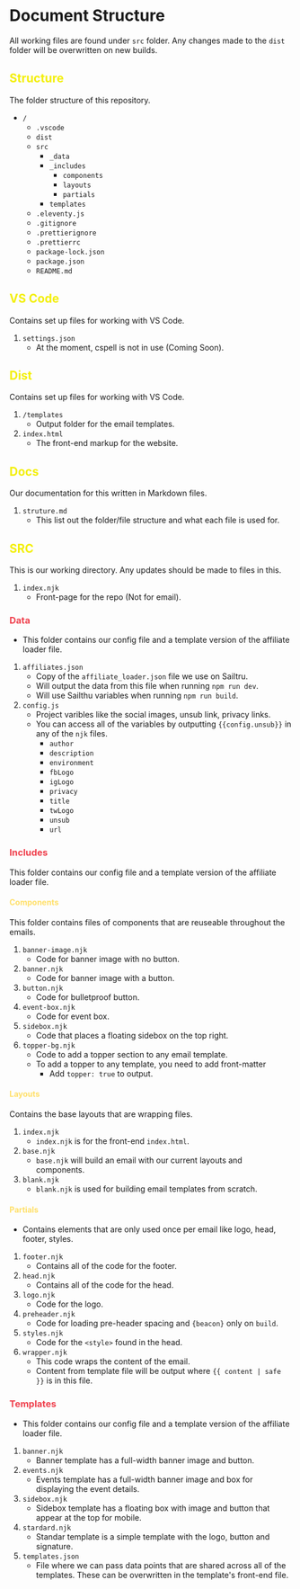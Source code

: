 # Document Structure

All working files are found under `src` folder. Any changes made to the `dist` folder will be overwritten on new builds.

## <span style="color:#f3ef07;">Structure</span>

The folder structure of this repository.

- `/`
  - `.vscode`
  - `dist`
  - `src`
    - `_data`
    - `_includes`
      - `components`
      - `layouts`
      - `partials`
    - `templates`
  - `.eleventy.js`
  - `.gitignore`
  - `.prettierignore`
  - `.prettierrc`
  - `package-lock.json`
  - `package.json`
  - `README.md`

## <span style="color:#f3ef07;">VS Code<span>

Contains set up files for working with VS Code.

1. `settings.json`
   - At the moment, cspell is not in use (Coming Soon).

## <span style="color:#f3ef07;">Dist<span>

Contains set up files for working with VS Code.

1. `/templates`
   - Output folder for the email templates.
2. `index.html`
   - The front-end markup for the website.

## <span style="color:#f3ef07;">Docs<span>

Our documentation for this written in Markdown files.

1. `struture.md`
   - This list out the folder/file structure and what each file is used for.

## <span style="color:#f3ef07;">SRC</span>

This is our working directory. Any updates should be made to files in this.

1. `index.njk`
   - Front-page for the repo (Not for email).

### <span style="color:#ef404d;">Data</span>

- This folder contains our config file and a template version of the affiliate loader file.

1. `affiliates.json`
   - Copy of the `affiliate_loader.json` file we use on Sailtru.
   - Will output the data from this file when running `npm run dev`.
   - Will use Sailthu variables when running `npm run build`.
2. `config.js`
   - Project varibles like the social images, unsub link, privacy links.
   - You can access all of the variables by outputting `{{config.unsub}}` in any of the `njk` files.
     - `author`
     - `description`
     - `environment`
     - `fbLogo`
     - `igLogo`
     - `privacy`
     - `title`
     - `twLogo`
     - `unsub`
     - `url`

### <span style="color:#ef404d;">Includes</span>

This folder contains our config file and a template version of the affiliate loader file.

#### <span style="color:#ffe06a;">Components</span>

This folder contains files of components that are reuseable throughout the emails.

1. `banner-image.njk`
   - Code for banner image with no button.
2. `banner.njk`
   - Code for banner image with a button.
3. `button.njk`
   - Code for bulletproof button.
4. `event-box.njk`
   - Code for event box.
5. `sidebox.njk`
   - Code that places a floating sidebox on the top right.
6. `topper-bg.njk`
   - Code to add a topper section to any email template.
   - To add a topper to any template, you need to add front-matter
     - Add `topper: true` to output.

#### <span style="color:#ffe06a;">Layouts</span>

Contains the base layouts that are wrapping files.

1. `index.njk`
   - `index.njk` is for the front-end `index.html`.
2. `base.njk`
   - `base.njk` will build an email with our current layouts and components.
3. `blank.njk`
   - `blank.njk` is used for building email templates from scratch.

#### <span style="color:#ffe06a;">Partials</span>

- Contains elements that are only used once per email like logo, head, footer, styles.

1. `footer.njk`
   - Contains all of the code for the footer.
2. `head.njk`
   - Contains all of the code for the head.
3. `logo.njk`
   - Code for the logo.
4. `preheader.njk`
   - Code for loading pre-header spacing and `{beacon}` only on `build`.
5. `styles.njk`
   - Code for the `<style>` found in the head.
6. `wrapper.njk`
   - This code wraps the content of the email.
   - Content from template file will be output where `{{ content | safe }}` is in this file.

### <span style="color:#ef404d;">Templates</span>

- This folder contains our config file and a template version of the affiliate loader file.

1. `banner.njk`
   - Banner template has a full-width banner image and button.
2. `events.njk`
   - Events template has a full-width banner image and box for displaying the event details.
3. `sidebox.njk`
   - Sidebox template has a floating box with image and button that appear at the top for mobile.
4. `stardard.njk`
   - Standar template is a simple template with the logo, button and signature.
5. `templates.json`
   - File where we can pass data points that are shared across all of the templates. These can be overwritten in the template's front-end file.
